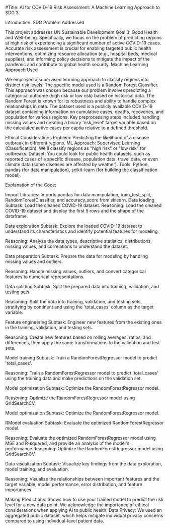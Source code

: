 

#Title: AI for COVID-19 Risk Assessment: A Machine Learning Approach to SDG 3

Introduction: SDG Problem Addressed

This project addresses UN Sustainable Development Goal 3: Good Health and Well-being.
Specifically, we focus on the problem of predicting regions at high risk of experiencing a significant number of active COVID-19 cases.
Accurate risk assessment is crucial for enabling targeted public health interventions, optimizing resource allocation (e.g., hospital beds, medical supplies), and informing policy decisions to mitigate the impact of the pandemic and contribute to global health security.
Machine Learning Approach Used

We employed a supervised learning approach to classify regions into distinct risk levels.
The specific model used is a Random Forest Classifier.
This approach was chosen because our problem involves predicting a categorical outcome (high risk or low risk) based on historical data. The Random Forest is known for its robustness and ability to handle complex relationships in data.
The dataset used is a publicly available COVID-19 dataset containing information on cumulative cases, deaths, recoveries, and population for various regions.
Key preprocessing steps included handling missing values and creating a binary 'risk_level' target variable based on the calculated active cases per capita relative to a defined threshold.

Ethical Considerations
Problem: Predicting the likelihood of a disease outbreak in different regions.
ML Approach: Supervised Learning (Classification). We'll classify regions as "high risk" or "low risk" for outbreaks.
Dataset: You could look for public health datasets, such as reported cases of a specific disease, population data, travel data, or even climate data (some diseases are affected by weather).
Tools: Python, pandas (for data manipulation), scikit-learn (for building the classification model).


Explanation of the Code:

Import Libraries: Imports pandas for data manipulation, train_test_split, RandomForestClassifier, and accuracy_score from sklearn.
Data loading
Subtask:
Load the cleaned COVID-19 dataset.
Reasoning: Load the cleaned COVID-19 dataset and display the first 5 rows and the shape of the dataframe.

Data exploration
Subtask:
Explore the loaded COVID-19 dataset to understand its characteristics and identify potential features for modeling.

Reasoning: Analyze the data types, descriptive statistics, distributions, missing values, and correlations to understand the dataset.

Data preparation
Subtask:
Prepare the data for modeling by handling missing values and outliers.

Reasoning: Handle missing values, outliers, and convert categorical features to numerical representations.


Data splitting
Subtask:
Split the prepared data into training, validation, and testing sets.

Reasoning: Split the data into training, validation, and testing sets, stratifying by continent and using the 'total_cases' column as the target variable.

Feature engineering
Subtask:
Engineer new features from the existing ones in the training, validation, and testing sets.

Reasoning: Create new features based on rolling averages, ratios, and differences, then apply the same transformations to the validation and test sets.

Model training
Subtask:
Train a RandomForestRegressor model to predict 'total_cases'.

Reasoning: Train a RandomForestRegressor model to predict 'total_cases' using the training data and make predictions on the validation set.

Model optimization
Subtask:
Optimize the RandomForestRegressor model.

Reasoning: Optimize the RandomForestRegressor model using GridSearchCV.

Model optimization
Subtask:
Optimize the RandomForestRegressor model.

RModel evaluation
Subtask:
Evaluate the optimized RandomForestRegressor model.

Reasoning: Evaluate the optimized RandomForestRegressor model using MSE and R-squared, and provide an analysis of the model's performance.Reasoning: Optimize the RandomForestRegressor model using GridSearchCV.

Data visualization
Subtask:
Visualize key findings from the data exploration, model training, and evaluation.

Reasoning: Visualize the relationships between important features and the target variable, model performance, error distribution, and feature importances.

Making Predictions: Shows how to use your trained model to predict the risk level for a new data point.
We acknowledge the importance of ethical considerations when applying AI to public health.
Data Privacy: We used an aggregated public dataset, which helps mitigate individual privacy concerns compared to using individual-level patient data.
